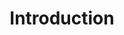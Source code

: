 ---
title: 'Introduction'
description: 'Introduction of repository of Agents'

category: 'agent'
layout: blank
---